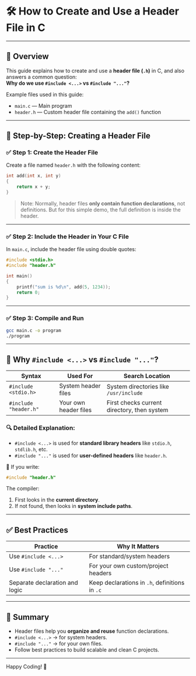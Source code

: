 
# 🛠️ How to Create and Use a Header File in C

---

## 📁 Overview

This guide explains how to create and use a **header file (`.h`)** in C, and also answers a common question:  
**Why do we use `#include <...>` vs `#include "..."`?**

Example files used in this guide:
- `main.c` — Main program
- `header.h` — Custom header file containing the `add()` function

---

## 📄 Step-by-Step: Creating a Header File

### ✅ Step 1: Create the Header File

Create a file named `header.h` with the following content:

```c
int add(int x, int y)
{
    return x + y;
}
```

> Note: Normally, header files **only contain function declarations**, not definitions. But for this simple demo, the full definition is inside the header.

---

### ✅ Step 2: Include the Header in Your C File

In `main.c`, include the header file using double quotes:

```c
#include <stdio.h>
#include "header.h"

int main()
{
    printf("sum is %d\n", add(5, 1234));
    return 0;
}
```

---

### ✅ Step 3: Compile and Run

```bash
gcc main.c -o program
./program
```

---

## 🧠 Why `#include <...>` vs `#include "..."`?

| Syntax               | Used For                | Search Location |
|----------------------|--------------------------|-----------------|
| `#include <stdio.h>` | System header files      | System directories like `/usr/include` |
| `#include "header.h"`| Your own header files    | First checks current directory, then system |

### 🔍 Detailed Explanation:

- `#include <...>` is used for **standard library headers** like `stdio.h`, `stdlib.h`, etc.
- `#include "..."` is used for **user-defined headers** like `header.h`.

📌 If you write:
```c
#include "header.h"
```
The compiler:
1. First looks in the **current directory**.
2. If not found, then looks in **system include paths**.

---

## ✅ Best Practices

| Practice                          | Why It Matters                            |
|----------------------------------|--------------------------------------------|
| Use `#include <...>`             | For standard/system headers                |
| Use `#include "..."`             | For your own custom/project headers        |
| Separate declaration and logic   | Keep declarations in `.h`, definitions in `.c` |

---

## 🏁 Summary

- Header files help you **organize and reuse** function declarations.
- `#include <...>` → for system headers.
- `#include "..."` → for your own files.
- Follow best practices to build scalable and clean C projects.

---

Happy Coding! 🚀
